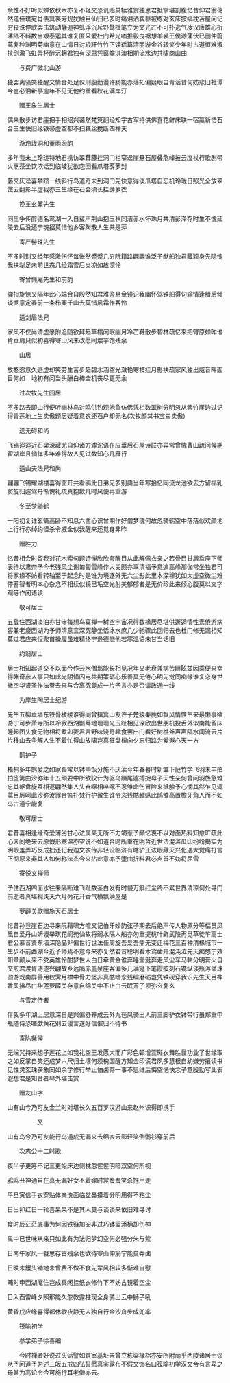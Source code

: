 <!-- { "loadSidebar": true } -->
余性不好吟似蝉依秋木亦复不轻交恐讥贻巢犊雅赏独思君抵掌堪剖腹忆昔仰君翁蔼然蕴佳璞宛肖羡箕裘芳规犹触目仙归已多时痛泪洒莪蓼被练对玄床披缟枕苫屋问记穷丧诛停歌罢击筑动静追神虬浮沉斥野鹜援笔立为文光芒不可扑逸气凌汉唐雄心折潘陆不料数当艰泰运其谁复匿采爱杜门希光嗤推毂曳裾想羊裘王侯渺蒲伏已删仲蔚蒿复种渊明菊幽意在山情日对琅玕竹竹下读瑶篇清丽游金谷转笑少年时古道恒难淑挟剑激飞虹弄杯醉沉麹君独有深思凭窗瞻淇澳相期流水边共啸商山曲

　　与费广微北山游

独罢离骚笑独醒交情合处足仪刑殷勤谩许肠能赤落拓偏疑眼自青话昔何妨悲旧社谭今岂必泪新亭逾年不见无他约重看秋花满岸汀

　　赠王象生居士

偶来散步访君廛把手相招兴蔼然梵筴翻经知字古军持供佛喜花鲜床联一宿赢新悟石合三生快旧缘铁帚虚空都不扫藕丝搅断四禅天

　　游玲珑洞和董雨函韵

多年我未上玲珑特地君携访翠茸藤挂洞门栏窄迳崖悬石屋叠危峰披云度杖行歌剧带火烹茶坐饮浓话到临岐犹欲恋回看爪塔薜萝封

藤交仄迳喜攀跻一线斜行鸟道奇未到洞门先快意得谈爪塔自忘机玲珑日照光全放翠霭云翻影半虚我亦三生缘在石会须长挂薜萝衣

　　挽王玄麓先生

同里争传醇德名鸳湖一入自蜚声荆山抱玉秋同洁赤水怀珠月共清彭泽存时生不愧延陵去后没还宁魂招莫惜他乡客聚散人生共是萍

　　寄严髻珠先生

不多时别又经年感激伤怀每怅然蹙蹙几穷阮籍路翩翩谁泛子猷船独君藏颖身先隐愧我扶犁足未前世态几经霜雪后炎凉如故深怜

　　寄曾懒庵先生和前韵

弹指旋惊又隔年此心端合自殷然知君雅鉴悬金镜识我幽怀驾铁船得句输情逢腊后倾谈惬意定春前一条栉栗千山去莫惜风霜作客怜

　　送剑眉法兄

家风不仅尚清虚愿附追随欲拜趋草榻闲眠幽月冷芒鞋散步碧林疏忆来把臂原如昨谁肯垂肩只似初喜得寒山风未改愿同煨芋饱残余

　　山居

放憨恣意久逃虚却笑劳生苦步趋碧水涵空光潋艳寒枝挂月影扶疏家风独出威音畔面目何如　地初有问当头酬白棒全机丧尽更无余

　　过次牧先生园居

不多路去即山行便听幽林鸟对鸣供钓观池鱼仿佛凭栏数翠树分明忽从紫竹崖边过记得青莲地上生卖傲题居疑着意农还石户却无名(次牧颜其书宝曰卖傲)

　　送无碍和尚

飞锡迢迢近石梁深藏尤自仰诸方滹沱语在应垂后石屋诗联亦异常曾愧曹山疏问候期留湖岸且徜徉多年难得故人见试数知心几雁行

　　送山夫法兄和尚

翩翩飞锡耀湖楼喜得窗开共看鸥此日弟兄多别典当年寒拾忆同流龙池欲去方留榻乳窦旋归遽驾舟惭愧礼疏真抱歉几时风便再重游

　　冬至梦骑鹤

一阳初复谁玄籥高卧不知息六凿心识曾期作好僧梦魂何故忽骑鹤空中落落似欢颜地上行行亦绰约怪杀令威全似我醒来还觉身非昨

　　赠胜力

忆昔相会时留我对花木索句题诗惮欣欣夸醒目从此解佩衣亲之若骨目甘居忝座下师表待以肃奈予今老残风尘谢匍匐雷峰作大关颇亦享清福予意追高峰那伽常坐独君可将家缘不妨看转轴至于起念时是谁为境逐外无六尘影此里本深穆犹如太虚空微尘难停蓄智者明本心杂念不相续似镜已垢空光射美郁郁者是无价珍此来倾心腹莫以文字观等作闲语读

　　敬可居士

五载住西湖淡泊亦甘守每想鸟窠禅一树空宇宙况得数椽居尽堪供邂逅情性素倦游病容兼老瘦西湖为予师清意宜深究静坐恬冰水庶几少驰骤此回归去也杜门修无漏相知莫过君应来恒聚首操履虽难精终宁逊德懋他若寒温语未甘当话旧

　　约翁居士

居士相知起道交不以面今作云水僧那能长相见况年又老衰兼病苦瞑眩兹因乘便来幸得睹奇彦人事只如此光阴惜闪电共期策砺心乐善真无倦心明先觉同痴缘谁复恋身世撇空华贤圣作法眷去来与合离究竟成一片予言亦是否请政通一线

　　为岸生陶居士纪游

先生五柳垂墙东铁骨棱棱谁得同曾揖箕山友许子楚猿秦鹿如飘风情性生来最懒事欲游宁可步萧寺所以冷寂西湖瓢蓦地珊珊光玉趾相见深欣出世朋机投舌外似南能留床睡起团头食无物相将煮卯菱君言野味饶奇趣食罢出门看好树樵斧声声隔水闻流云片片移山去争解人生不着忙得山放啸岂真狂盘桓向夕忘归路为爱遐心天一方

　　鹊护子

梧桐多年鹊爱之如家畜常以钵中饭分施不厌渎今年春暮时新雏下庭竹学飞羽未丰拍拍堕篱曲沙弥年十五顽耍中所欲狡计为驱乌蹑尾遽搏捉母子天性亲何曾问羽族急难忘其躯盘旋互相逐翩然集人头奋啄相啐啄不忍雏命伤冒险来抵触予心悯其然乍见辄蒿目厉呵此沙弥汝罪合笞扑梵行护微生谁令恣残酷趣纵此鹊雏高置檐牙角人而不如鸟古道宁能复

　　敬可居士

君昔喜相逢缘奇爱薄劣甘心法属亲无所不力竭惹予频忆衷不以对面热料知愈旷疏此心未间绝来去原假形寒温亦空说不如道合时所重在明哲近世法混滥瓜印纷纷揭实为明眼羞弄巧反成拙还记我迦文衣传非轻设临济有瞎驴正法眼藏灭兴化遇大觉痛打言下彻原来非其人如何称法杰今来拈此意亦予堕曲折料君必点首不妨将屈雪

　　寄悦文禅师

予住西湖四面水往来隔断难飞趾数茎白发有时侵万斛红尘终不累世界清凉何处寻门前逝者真堪视炎天六月荷花开香气横飘满屋是

　　萝薜关歌赠施天石居士

忆昔孙登崖石边寻来阮藉啸方喧又记伯牙妙韵弦子期去后绝声传人物原分等幅员凤凰自爱丹山妍谩举琪花阆苑仙故将弱水隔人船亦勿重提桃叶鲜武陵再觅草徒芊高士君公慕昔贤东墙深隐品非偏世行世法任周旋吾爱吾鼎无变迁梅花三百种清椽城市一生步不前西湖今近予师焉不意今来亦复然君昔聪明看木鸢凿开混沌泣先天痴憨宁效知章颠从来不受英雄怜酣梦世人白日牵黄金谁弃唾壶涎奔走风尘车马軿分明膏火自交煎君渡胥涛遂兴翩故乡远隔赤堇泉座客偏多几满筵下笔霞披刻石镌纵谈瓶泻倾珠圆游戏南屏善用权霁月襟中骨力坚非真酷嗜恋残编磨砺岂凭铁砚穿我识先生天目禅香风拂尽白华莲萝薜关存意自绵关中不止白云眠芥子须弥玄复玄

　　与雪定侍者

伴我多年湖上居意深自是兴偏舒养成云外九苞凤骑出人前三脚驴衣钵带行虽郑重申瓶随侍恐嗟歔黄花别去谩言送好信催归不待书

　　寄陈粲侯

无端咒持来想子莲花上如我礼空王发愿大而广彩色顿增萱斑衣舞胜曩功业了世缘取之如反掌自笑还成梦六尺归土壤何须槐国醒方知金印谎君夙多慧根自幼嫌劳攘读书见性灵玄珠获象罔如余学修行举止怕卤莽一事不思维后悔空悒快念子意殷勤写此表遐想君是知音者琴外堪击赏

　　赠友山字

山有山兮乃可友金兰时对堪长久五百罗汉游山来赵州识得即携手

　　　　　又

山有鸟兮乃可友能行鸟道成无漏来去绵衣云影轻笑倒鹘衫穿前后

　　次志公十二时歌

夜半子更筹不记三更始床边侧枕忽惺惺明暗双空何所视

鸦鸣丑神通自在真无漏好女不着嫁时裳蚩蚩笑杀拖尸走

平旦寅信手衣穿贴体亲洗面临盆鼻摸着分明用得不粘尘

日出卯红日一轮喜杲杲不是其人莫与谈谈来依旧难寻讨

食时辰茫茫底事为何因铁镞加尖非过巧钵盂添柄却伤神

禺中已世味从来只如此有为法归梦幻空何必强分朱与紫

日南午家风一餐思存古残余也欲待寒山伸筋宁能莫莽卤

日昳未钁头锄地未曾费不做不食先辈风相较多惭难自慰

晡时申西湖庵住岂成真闲挂纸衣修竹下不妨古镜着空尘

日入酉雷峰夕照那能久忽教露柱现全身骑出云中狮子吼

黄昏戌应缘喜得都休歇夜静无人独自行金沙舟步成兜率

　　筏喻初学

　　参学弟子徐善编

　　今时禅者好说过头话譬如筑室基址未曾立栋梁椽梠亦安所附丽乎西陵诸居士谬从予问道予为述三皈五戒四弘誓愿真实露布不假文饰名曰筏喻初学汉文帝有言卑之母甚为高论令今可施行耳老僧亦云。

